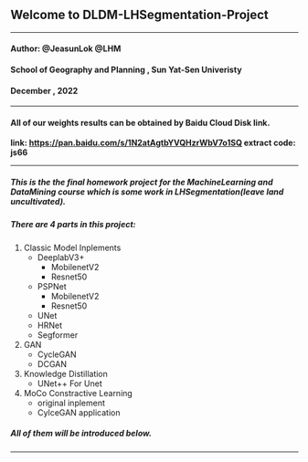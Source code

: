 ## Welcome to DLDM-LHSegmentation-Project
***
#### Author: @JeasunLok @LHM
#### School of Geography and Planning , Sun Yat-Sen Univeristy  
#### December&nbsp;,&nbsp;2022
***
#### All of our weights results can be obtained by Baidu Cloud Disk link.
<b>link: https://pan.baidu.com/s/1N2atAgtbYVQHzrWbV7o1SQ 
extract code: js66</b>
***
##### This is the the final homework project for the MachineLearning and DataMining course which is some work in LHSegmentation(leave land uncultivated).
##### There are 4 parts in this project:
1. Classic Model Inplements
    * DeeplabV3+
        * MobilenetV2
        * Resnet50
    * PSPNet
        * MobilenetV2
        * Resnet50
    * UNet
    * HRNet
    * Segformer
2. GAN
    * CycleGAN
    * DCGAN
3. Knowledge Distillation
    * UNet++ For Unet
4. MoCo Constractive Learning
    * original inplement
    * CylceGAN application
##### All of them will be introduced below.
***